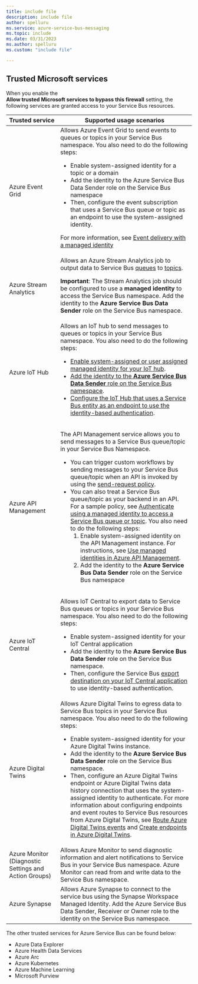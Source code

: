 ```yaml
---
title: include file
description: include file
author: spelluru
ms.service: azure-service-bus-messaging
ms.topic: include
ms.date: 03/31/2023
ms.author: spelluru
ms.custom: "include file"

---
```


## Trusted Microsoft services
When you enable the **Allow trusted Microsoft services to bypass this firewall** setting, the following services are granted access to your Service Bus resources.

| Trusted service | Supported usage scenarios | 
| --------------- | ------------------------- | 
| Azure Event Grid | Allows Azure Event Grid to send events to queues or topics in your Service Bus namespace. You also need to do the following steps: <ul><li>Enable system-assigned identity for a topic or a domain</li><li>Add the identity to the Azure Service Bus Data Sender role on the Service Bus namespace</li><li>Then, configure the event subscription that uses a Service Bus queue or topic as an endpoint to use the system-assigned identity.</li></ul> <p>For more information, see [Event delivery with a managed identity](../../event-grid/managed-service-identity.md)</p>|
| Azure Stream Analytics | Allows an Azure Stream Analytics job to output data to Service Bus [queues]( ../../stream-analytics/service-bus-queues-output.md) to [topics]( ../../stream-analytics/service-bus-topics-output.md). <p>**Important**: The Stream Analytics job should be configured to use a **managed identity** to access the Service Bus namespace. Add the identity to the **Azure Service Bus Data Sender** role on the Service Bus namespace. </p>|
| Azure IoT Hub | Allows an IoT hub to send messages to queues or topics in your Service Bus namespace. You also need to do the following steps: <ul><li>[Enable system-assigned or user assigned managed identity for your IoT hub](../../iot-hub/iot-hub-managed-identity.md).</li><li>[Add the identity to the **Azure Service Bus Data Sender** role on the Service Bus namespace](../../role-based-access-control/role-assignments-portal.yml).</li><li>[Configure the IoT Hub that uses a Service Bus entity as an endpoint to use the identity-based authentication](../../iot-hub/iot-hub-managed-identity.md#configure-message-routing-with-managed-identities).</li></ul> |
| Azure API Management | <p>The API Management service allows you to send messages to a Service Bus queue/topic in your Service Bus Namespace.</p><ul><li>You can trigger custom workflows by sending messages to your Service Bus queue/topic when an API is invoked by using the [send-request policy](../../api-management/api-management-sample-send-request.md).</li><li>You can also treat a Service Bus queue/topic as your backend in an API. For a sample policy, see [Authenticate using a managed identity to access a Service Bus queue or topic](https://github.com/Azure/api-management-policy-snippets/blob/master/examples/Authenticate%20using%20Managed%20Identity%20to%20access%20Service%20Bus.xml). You also need to do the following steps:<ol><li>Enable system-assigned identity on the API Management instance. For instructions, see [Use managed identities in Azure API Management](../../api-management/api-management-howto-use-managed-service-identity.md).</li><li>Add the identity to the **Azure Service Bus Data Sender** role on the Service Bus namespace</li></ol></li></ul> | 
| Azure IoT Central | <p>Allows IoT Central to export data to Service Bus queues or topics in your Service Bus namespace. You also need to do the following steps:</p><ul><li>Enable system-assigned identity for your IoT Central application</li><li>Add the identity to the **Azure Service Bus Data Sender** role on the Service Bus namespace. </li><li>Then, configure the Service Bus [export destination on your IoT Central application](../../iot-central/core/howto-export-data.md) to use identity-based authentication. </li>
| Azure Digital Twins | Allows Azure Digital Twins to egress data to Service Bus topics in your Service Bus namespace. You also need to do the following steps: <p><ul><li>Enable system-assigned identity for your Azure Digital Twins instance.</li><li>Add the identity to the **Azure Service Bus Data Sender** role on the Service Bus namespace.</li><li>Then, configure an Azure Digital Twins endpoint or Azure Digital Twins data history connection that uses the system-assigned identity to authenticate. For more information about configuring endpoints and event routes to Service Bus resources from Azure Digital Twins, see [Route Azure Digital Twins events](../../digital-twins/concepts-route-events.md) and [Create endpoints in Azure Digital Twins](../../digital-twins/how-to-create-endpoints.md). </li></ul> |
| Azure Monitor (Diagnostic Settings and Action Groups) | Allows Azure Monitor to send diagnostic information and alert notifications to Service Bus in your Service Bus namespace. Azure Monitor can read from and write data to the Service Bus namespace.|
| Azure Synapse | Allows Azure Synapse to connect to the service bus using the Synapse Workspace Managed Identity. Add the Azure Service Bus Data Sender, Receiver or Owner role to the identity on the Service Bus namespace. | 

The other trusted services for Azure Service Bus can be found below: 
-	Azure Data Explorer
-	Azure Health Data Services
-	Azure Arc
-	Azure Kubernetes 
- Azure Machine Learning
- Microsoft Purview

